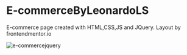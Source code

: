 # E-commerceByLeonardoLS
E-commerce page created with HTML,CSS,JS and JQuery. Layout by frontendmentor.io


![e-commercejquery](https://user-images.githubusercontent.com/90700338/198739846-7a512c2e-d862-4f4e-95cd-ea07c3a65ad8.png)
